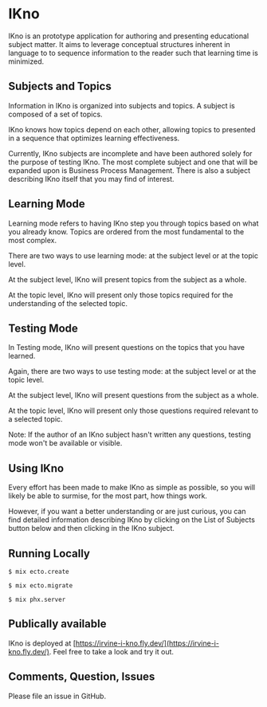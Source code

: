 # IKno

IKno is an prototype application for authoring and presenting educational subject matter. It aims to leverage conceptual structures inherent in language to to sequence information to the reader such that learning time is minimized.

## Subjects and Topics

Information in IKno is organized into subjects and topics. A subject is composed of a set of topics.

IKno knows how topics depend on each other, allowing topics to presented in a sequence that optimizes learning effectiveness.

Currently, IKno subjects are incomplete and have been authored solely for the purpose of testing IKno. The most complete subject and one that will be expanded upon is Business Process Management. There is also a subject describing IKno itself that you may find of interest.

## Learning Mode

Learning mode refers to having IKno step you through topics based on what you already know. Topics are ordered from the most fundamental to the most complex.

There are two ways to use learning mode: at the subject level or at the topic level.

At the subject level, IKno will present topics from the subject as a whole.

At the topic level, IKno will present only those topics required for the understanding of the selected topic.

## Testing Mode

In Testing mode, IKno will present questions on the topics that you have learned.

Again, there are two ways to use testing mode: at the subject level or at the topic level.

At the subject level, IKno will present questions from the subject as a whole.

At the topic level, IKno will present only those questions required relevant to a selected topic.

Note: If the author of an IKno subject hasn't written any questions, testing mode won't be available or visible.

## Using IKno

Every effort has been made to make IKno as simple as possible, so you will likely be able to surmise, for the most part, how things work.

However, if you want a better understanding or are just curious, you can find detailed information describing IKno by clicking on the List of Subjects button below and then clicking in the IKno subject.

## Running Locally

````
$ mix ecto.create
````
````
$ mix ecto.migrate
````
````
$ mix phx.server
````

## Publically available

IKno is deployed at [https://irvine-i-kno.fly.dev/](https://irvine-i-kno.fly.dev/). Feel free to take a look and try it out.

## Comments, Question, Issues

Please file an issue in GitHub.
